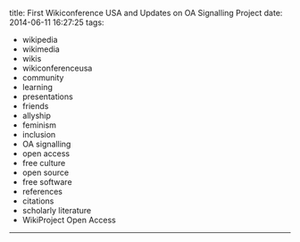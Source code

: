 title: First Wikiconference USA and Updates on OA Signalling Project
date: 2014-06-11 16:27:25
tags:
- wikipedia
- wikimedia
- wikis
- wikiconferenceusa
- community
- learning
- presentations
- friends
- allyship
- feminism
- inclusion
- OA signalling
- open access
- free culture
- open source
- free software
- references
- citations
- scholarly literature
- WikiProject Open Access
---


